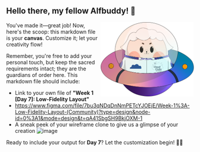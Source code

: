 ## Hello there, my fellow Alfbuddy! 💖

<img align="right" width="250px" src="../../assets/alf/alf-ufo.png">

You've made it—great job! Now, here's the scoop: this markdown file is your **canvas**. Customize it; let your creativity flow!

Remember, you're free to add your personal touch, but keep the sacred requirements intact; they are the guardians of order here. This markdown file should include:
- Link to your own file of **"Week 1 [Day 7]: Low-Fidelity Layout"**
- https://www.figma.com/file/7bu3qNDqDnNmPETcYJOEjE/Week-1%3A-Low-Fidelity-Layout-(Community)?type=design&node-id=0%3A1&mode=design&t=qA41SbgSH9BkjOXM-1
- A sneak peek of your wireframe clone to give us a glimpse of your creation
![image](https://github.com/Mohikata/AWSCC-CodeQuest-UI-UX/assets/134766998/5d1b31f0-b139-44bb-8f64-067f40dc4620)


Ready to include your output for **Day 7**? Let the customization begin! 🚀✨

<!-- You may now delete and modify the content of this file -->
